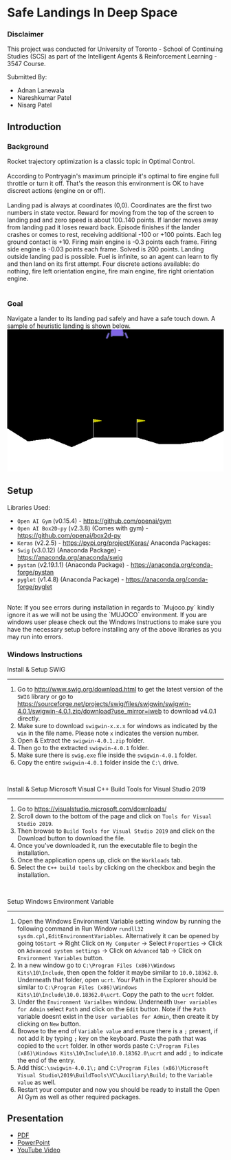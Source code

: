# Safe Landings In Deep Space

### Disclaimer
This project was conducted for University of Toronto - School of Continuing Studies (SCS) as part of the Intelligent Agents & Reinforcement Learning - 3547 Course.

Submitted By:
- Adnan Lanewala
- Nareshkumar Patel
- Nisarg Patel

## Introduction
### Background
Rocket trajectory optimization is a classic topic in Optimal Control.<br><br>
According to Pontryagin's maximum principle it's optimal to fire engine full throttle or turn it off. That's the reason this environment is OK to have discreet actions (engine on or off).<br><br>
Landing pad is always at coordinates (0,0). Coordinates are the first two numbers in state vector. Reward for moving from the top of the screen to landing pad and zero speed is about 100..140 points. If lander moves away from landing pad it loses reward back. Episode finishes if the lander crashes or comes to rest, receiving additional -100 or +100 points. Each leg ground contact is +10. Firing main engine is -0.3 points each frame. Firing side engine is -0.03 points each frame. Solved is 200 points. Landing outside landing pad is possible. Fuel is infinite, so an agent can learn to fly and then land on its first attempt. Four discrete actions available: do nothing, fire left orientation engine, fire main engine, fire right orientation engine.<br><br>

### Goal
Navigate a lander to its landing pad safely and have a safe touch down. A sample of heuristic landing is shown below.<br>
![Heuristic Landing](assets/Test_Outcome.gif)

## Setup
Libraries Used:
- `Open AI Gym` (v0.15.4) - https://github.com/openai/gym
- `Open AI Box2D-py` (v2.3.8) (Comes with gym) - https://github.com/openai/box2d-py
- `Keras` (v2.2.5) - https://pypi.org/project/Keras/
Anaconda Packages:
- `Swig` (v3.0.12) (Anaconda Package) - https://anaconda.org/anaconda/swig
- `pystan` (v2.19.1.1) (Anaconda Package) - https://anaconda.org/conda-forge/pystan
- `pyglet` (v1.4.8) (Anaconda Package) - https://anaconda.org/conda-forge/pyglet
</br>
Note: If you see errors during installation in regards to `Mujoco.py` kindly ignore it as we will not be using the `MUJOCO` environment. If you are windows user please check out the Windows Instructions to make sure you have the necessary setup before installing any of the above libraries as you may run into errors.

### Windows Instructions
Install & Setup SWIG
***
1. Go to http://www.swig.org/download.html to get the latest version of the `SWIG` library or go to https://sourceforge.net/projects/swig/files/swigwin/swigwin-4.0.1/swigwin-4.0.1.zip/download?use_mirror=iweb to download v4.0.1 directly.
2. Make sure to download `swigwin-x.x.x` for windows as indicated by the `win` in the file name. Please note `x` indicates the version number.
3. Open & Extract the `swigwin-4.0.1.zip` folder.
4. Then go to the extracted `swigwin-4.0.1` folder.
5. Make sure there is `swig.exe` file inside the `swigwin-4.0.1` folder.
6. Copy the entire `swigwin-4.0.1` folder inside the `C:\` drive.
</br>

Install & Setup Microsoft Visual C++ Build Tools for Visual Studio 2019
***
1. Go to https://visualstudio.microsoft.com/downloads/
2. Scroll down to the bottom of the page and click on `Tools for Visual Studio 2019`.
3. Then browse to `Build Tools for Visual Studio 2019` and click on the Download button to download the file.
4. Once you've downloaded it, run the executable file to begin the installation.
5. Once the application opens up, click on the `Workloads` tab.
6. Select the `C++ build tools` by clicking on the checkbox and begin the installation.
</br>

Setup Windows Environment Variable
***
1. Open the Windows Environment Variable setting window by running the following command in Run Window `rundll32 sysdm.cpl,EditEnvironmentVariables`. Alternatively it can be opened by going to`Start` -> Right Click on `My Computer` -> Select `Properties` -> Click on `Advanced system settings` -> Click on `Advanced` tab -> Click on `Environment Variables` button.
2. In a new window go to `C:\Program Files (x86)\Windows Kits\10\Include`, then open the folder it maybe similar to `10.0.18362.0`. Underneath that folder, open `ucrt`. Your Path in the Explorer should be similar to `C:\Program Files (x86)\Windows Kits\10\Include\10.0.18362.0\ucrt`. Copy the path to the `ucrt` folder.
3. Under the `Environment Varialbes` window. Underneath `User variables for Admin` select `Path` and click on the `Edit` button. Note if the `Path` variable doesnt exist in the `User variables for Admin`, then create it by clicking on `New` button.
4. Browse to the end of `Variable value` and ensure there is a `;` present, if not add it by typing `;` key on the keyboard. Paste the path that was copied to the `ucrt` folder. In other words paste `C:\Program Files (x86)\Windows Kits\10\Include\10.0.18362.0\ucrt` and add `;` to indicate the end of the entry.
3. Add this`C:\swigwin-4.0.1\;` and `C:\Program Files (x86)\Microsoft Visual Studio\2019\BuildTools\VC\Auxiliary\Build;` to the `Variable value` as well.
4. Restart your computer and now you should be ready to install the Open AI Gym as well as other required packages.

## Presentation
- [PDF]()
- [PowerPoint]()
- [YouTube Video]()

